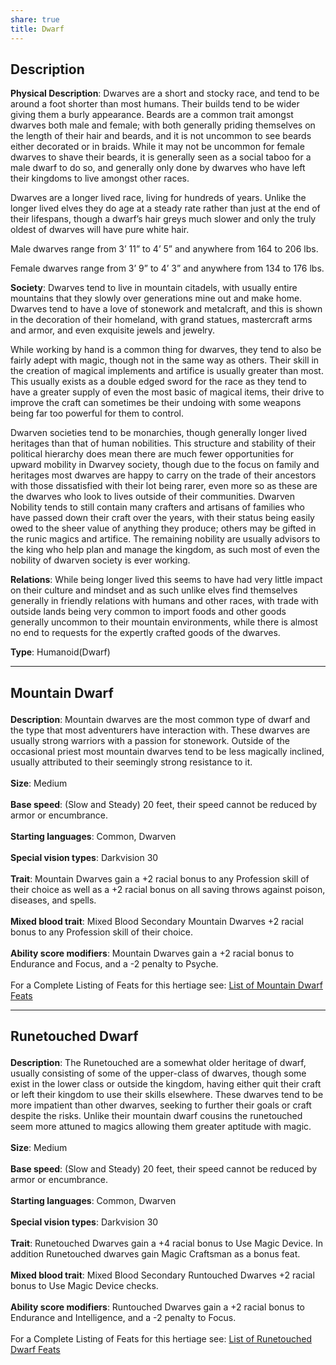 ```yaml
---
share: true
title: Dwarf
---
```

## Description

**Physical Description**: Dwarves are a short and stocky race, and tend to be around a foot shorter than most humans. Their builds tend to be wider giving them a burly appearance. Beards are a common trait amongst dwarves both male and female; with both generally priding themselves on the length of their hair and beards, and it is not uncommon to see beards either decorated or in braids. While it may not be uncommon for female dwarves to shave their beards, it is generally seen as a social taboo for a male dwarf to do so, and generally only done by dwarves who have left their kingdoms to live amongst other races.

Dwarves are a longer lived race, living for hundreds of years. Unlike the longer lived elves they do age at a steady rate rather than just at the end of their lifespans, though a dwarf’s hair greys much slower and only the truly oldest of dwarves will have pure white hair.

Male dwarves range from 3’ 11” to 4’ 5” and anywhere from 164 to 206 lbs.

Female dwarves range from 3’ 9” to 4’ 3” and anywhere from 134 to 176 lbs.

**Society**: Dwarves tend to live in mountain citadels, with usually entire mountains that they slowly over generations mine out and make home. Dwarves tend to have a love of stonework and metalcraft, and this is shown in the decoration of their homeland, with grand statues, mastercraft arms and armor, and even exquisite jewels and jewelry.

While working by hand is a common thing for dwarves, they tend to also be fairly adept with magic, though not in the same way as others. Their skill in the creation of magical implements and artifice is usually greater than most. This usually exists as a double edged sword for the race as they tend to have a greater supply of even the most basic of magical items, their drive to improve the craft can sometimes be their undoing with some weapons being far too powerful for them to control.

Dwarven societies tend to be monarchies, though generally longer lived heritages than that of human nobilities. This structure and stability of their political hierarchy does mean there are much fewer opportunities for upward mobility in Dwarvey society, though due to the focus on family and heritages most dwarves are happy to carry on the trade of their ancestors with those dissatisfied with their lot being rarer, even more so as these are the dwarves who look to lives outside of their communities. Dwarven Nobility tends to still contain many crafters and artisans of families who have passed down their craft over the years, with their status being easily owed to the sheer value of anything they produce; others may be gifted in the runic magics and artifice. The remaining nobility are usually advisors to the king who help plan and manage the kingdom, as such most of even the nobility of dwarven society is ever working.

**Relations**: While being longer lived this seems to have had very little impact on their culture and mindset and as such unlike elves find themselves generally in friendly relations with humans and other races, with trade with outside lands being very common to import foods and other goods generally uncommon to their mountain environments, while there is almost no end to requests for the expertly crafted goods of the dwarves.

**Type**: Humanoid(Dwarf)

<span><span><hr></span></span><h2><span><p>Mountain Dwarf</p></span></h2><p><span><p><b>Description</b>:    Mountain dwarves are the most common type of dwarf and the type that most adventurers have interaction with. These dwarves are usually strong warriors with a passion for stonework. Outside of the occasional priest most mountain dwarves tend to be less magically inclined, usually attributed to their seemingly strong resistance to it.<br><br><b>Size</b>:    Medium<br><br><b>Base speed</b>:    (Slow and Steady) 20 feet, their speed cannot be reduced by armor or encumbrance.<br><br><b>Starting languages</b>:    Common, Dwarven<br><br><b>Special vision types</b>:    Darkvision 30<br><br><b>Trait</b>:    Mountain Dwarves gain a +2 racial bonus to any Profession skill of their choice as well as a +2 racial bonus on all saving throws against poison, diseases, and spells.<br><br><b>Mixed blood trait</b>:    Mixed Blood Secondary Mountain Dwarves +2 racial bonus to any Profession skill of their choice.<br><br><b>Ability score modifiers</b>:    Mountain Dwarves gain a +2 racial bonus to Endurance and Focus, and a -2 penalty to Psyche.<br><br>For a Complete Listing of Feats for this hertiage see: <a data-tooltip-position="top" aria-label="List of Mountain Dwarf Feats" data-href="List of Mountain Dwarf Feats" href="List of Mountain Dwarf Feats" class="internal-link" target="_blank" rel="noopener">List of Mountain Dwarf Feats</a></p></span></p><span><span><hr></span></span><h2><span><p>Runetouched Dwarf</p></span></h2><p><span><p><b>Description</b>:    The Runetouched are a somewhat older heritage of dwarf, usually consisting of some of the upper-class of dwarves, though some exist in the lower class or outside the kingdom, having either quit their craft or left their kingdom to use their skills elsewhere. These dwarves tend to be more impatient than other dwarves, seeking to further their goals or craft despite the risks. Unlike their mountain dwarf cousins the runetouched seem more attuned to magics allowing them greater aptitude with magic.<br><br><b>Size</b>:    Medium<br><br><b>Base speed</b>:    (Slow and Steady) 20 feet, their speed cannot be reduced by armor or encumbrance.<br><br><b>Starting languages</b>:    Common, Dwarven<br><br><b>Special vision types</b>:    Darkvision 30<br><br><b>Trait</b>:    Runetouched Dwarves gain a +4 racial bonus to Use Magic Device. In addition Runetouched dwarves gain Magic Craftsman as a bonus feat.<br><br><b>Mixed blood trait</b>:    Mixed Blood Secondary Runtouched Dwarves +2 racial bonus to Use Magic Device checks.<br><br><b>Ability score modifiers</b>:    Runtouched Dwarves gain a +2 racial bonus to Endurance and Intelligence, and a -2 penalty to Focus.<br><br>For a Complete Listing of Feats for this hertiage see: <a data-tooltip-position="top" aria-label="List of Runetouched Dwarf Feats" data-href="List of Runetouched Dwarf Feats" href="List of Runetouched Dwarf Feats" class="internal-link" target="_blank" rel="noopener">List of Runetouched Dwarf Feats</a></p></span></p>